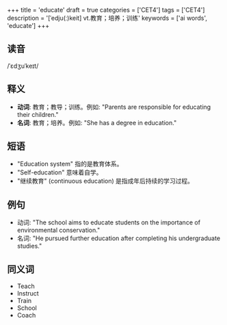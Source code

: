 +++
title = 'educate'
draft = true
categories = ['CET4']
tags = ['CET4']
description = '[ˈedju(ː)keit] vt.教育；培养；训练'
keywords = ['ai words', 'educate']
+++

## 读音
/ˈɛdʒuˈkeɪt/

## 释义
- **动词**: 教育；教导；训练。例如: "Parents are responsible for educating their children." 
- **名词**: 教育；培养。例如: "She has a degree in education."

## 短语
- "Education system" 指的是教育体系。
- "Self-education" 意味着自学。
- "继续教育" (continuous education) 是指成年后持续的学习过程。

## 例句
- 动词: "The school aims to educate students on the importance of environmental conservation."
- 名词: "He pursued further education after completing his undergraduate studies."

## 同义词
- Teach
- Instruct
- Train
- School
- Coach
